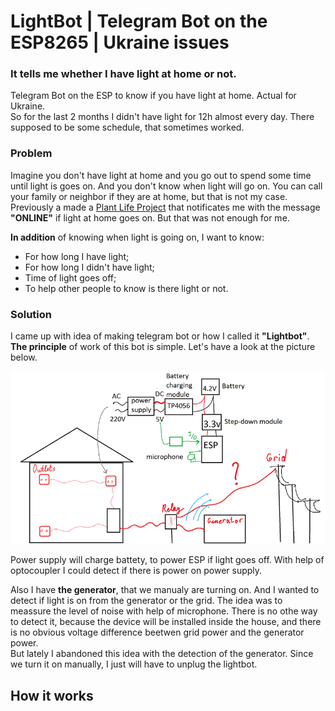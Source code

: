 # LightBot | Telegram Bot on the ESP8265 | Ukraine issues
### It tells me whether I have light at home or not.

Telegram Bot on the ESP to know if you have light at home. Actual for Ukraine.     
So for the last 2 months I didn't have light for 12h almost every day. There supposed to be some schedule, that sometimes worked.    

### Problem

Imagine you don't have light at home and you go out to spend some time until light is goes on. And you don't know when light will go on. You can call your family or neighbor if they are at home, but that is not my case.    
Previously a made a [Plant Life Project]() that notificates me with the message **"ONLINE"** if light at home goes on. But that was not enough for me.     

**In addition** of knowing when light is going on, I want to know:
- For how long I have light;
- For how long I didn't have light;
- Time of light goes off;
- To help other people to know is there light or not.

### Solution

I came up with idea of making telegram bot or how I called it **"Lightbot"**. **The principle** of work of this bot is simple. Let's have a look at the picture below.

![concept](https://github.com/dDenVil/LightBot/blob/main/Readme_assets/Is_light_at_home.png)

Power supply will charge battety, to power ESP if light goes off. With help of optocoupler I could detect if there is power on power supply.

Also I have **the generator**, that we manualy are turning on. And I wanted to detect if light is on from the generator or the grid. The idea was to meassure the level of noise with help of microphone. There is no othe way to detect it, because the device will be installed inside the house, and there is no obvious voltage difference beetwen grid power and the generator power.      
But lately I abandoned this idea with the detection of the generator. Since we turn it on manually, I just will have to unplug the lightbot.

## How it works





